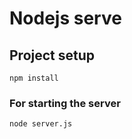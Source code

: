 # Nodejs serve

## Project setup
```
npm install
```

### For starting the server
```
node server.js
```